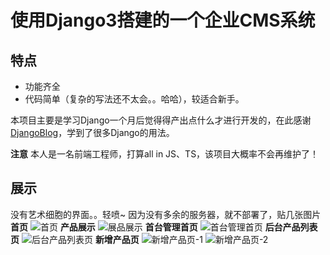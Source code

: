 # 使用Django3搭建的一个企业CMS系统
## 特点
- 功能齐全
- 代码简单（复杂的写法还不太会。。哈哈），较适合新手。

本项目主要是学习Django一个月后觉得得产出点什么才进行开发的，在此感谢[DjangoBlog](https://github.com/liangliangyy/DjangoBlog)，学到了很多Django的用法。

**注意**
本人是一名前端工程师，打算all in JS、TS，该项目大概率不会再维护了！

## 展示
没有艺术细胞的界面。。轻喷~
因为没有多余的服务器，就不部署了，贴几张图片
**首页**
![首页](http://qiniu.lenjoy.top/1653569452028.png)
**产品展示**
![展品展示](http://qiniu.lenjoy.top/1653569486963.png)
**首台管理首页**
![首台管理首页](http://qiniu.lenjoy.top/1653569696300.png)
**后台产品列表页**
![后台产品列表页](http://qiniu.lenjoy.top/1653569720365.png)
**新增产品页**
![新增产品页-1](http://qiniu.lenjoy.top/1653569742267.png)
![新增产品页-2](http://qiniu.lenjoy.top/1653569767447.png)
